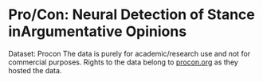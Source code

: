 # Pro/Con: Neural Detection of Stance inArgumentative Opinions

Dataset: Procon
The data is purely for academic/research use and not for commercial purposes. Rights to the data belong to [procon.org](http://procon.org/) as they hosted the data.
